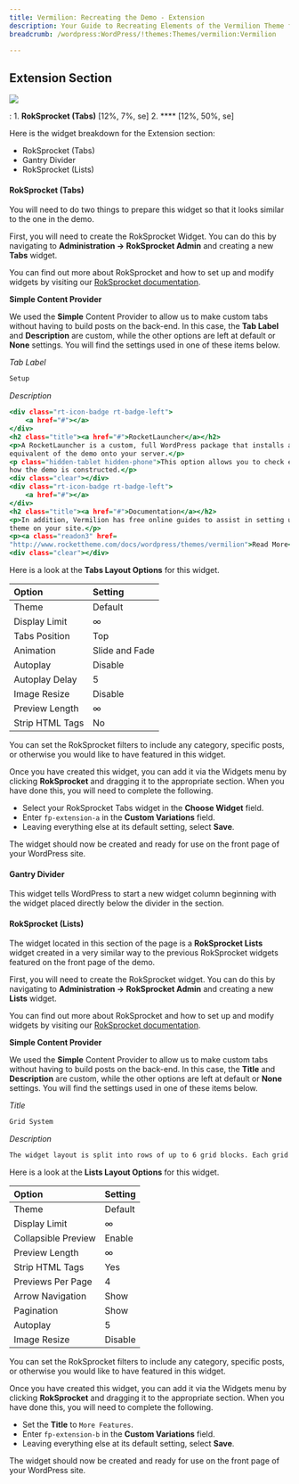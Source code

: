 ```yaml
---
title: Vermilion: Recreating the Demo - Extension
description: Your Guide to Recreating Elements of the Vermilion Theme for WordPress
breadcrumb: /wordpress:WordPress/!themes:Themes/vermilion:Vermilion

---
```


Extension Section
-----

![][demo]

:   1. **RokSprocket (Tabs)** [12%, 7%, se]
    2. **** [12%, 50%, se]

Here is the widget breakdown for the Extension section:

* RokSprocket (Tabs)
* Gantry Divider
* RokSprocket (Lists)

#### RokSprocket (Tabs)

You will need to do two things to prepare this widget so that it looks similar to the one in the demo.

First, you will need to create the RokSprocket Widget. You can do this by navigating to **Administration -> RokSprocket Admin** and creating a new **Tabs** widget.

You can find out more about RokSprocket and how to set up and modify widgets by visiting our [RokSprocket documentation][roksprocket].

**Simple Content Provider**

We used the **Simple** Content Provider to allow us to make custom tabs without having to build posts on the back-end. In this case, the **Tab Label** and **Description** are custom, while the other options are left at default or **None** settings. You will find the settings used in one of these items below.

*Tab Label*

~~~ .html
Setup
~~~

*Description*

~~~ .html
<div class="rt-icon-badge rt-badge-left">
    <a href="#"></a>
</div>
<h2 class="title"><a href="#">RocketLauncher</a></h2>
<p>A RocketLauncher is a custom, full WordPress package that installs a near
equivalent of the demo onto your server.</p>
<p class="hidden-tablet hidden-phone">This option allows you to check exactly
how the demo is constructed.</p>
<div class="clear"></div>
<div class="rt-icon-badge rt-badge-left">
    <a href="#"></a>
</div>
<h2 class="title"><a href="#">Documentation</a></h2>
<p>In addition, Vermilion has free online guides to assist in setting up the
theme on your site.</p>
<p><a class="readon3" href=
"http://www.rockettheme.com/docs/wordpress/themes/vermilion">Read More</a></p>
<div class="clear"></div>
~~~

Here is a look at the **Tabs Layout Options** for this widget.

| Option          | Setting        |
| :-------------- | :------------  |
| Theme           | Default        |
| Display Limit   | ∞              |
| Tabs Position   | Top            |
| Animation       | Slide and Fade |
| Autoplay        | Disable        |
| Autoplay Delay  | 5              |
| Image Resize    | Disable        |
| Preview Length  | ∞              |
| Strip HTML Tags | No             |

You can set the RokSprocket filters to include any category, specific posts, or otherwise you would like to have featured in this widget.

Once you have created this widget, you can add it via the Widgets menu by clicking **RokSprocket** and dragging it to the appropriate section. When you have done this, you will need to complete the following.

* Select your RokSprocket Tabs widget in the **Choose Widget** field.
* Enter `fp-extension-a` in the **Custom Variations** field.
* Leaving everything else at its default setting, select **Save**.

The widget should now be created and ready for use on the front page of your WordPress site.

#### Gantry Divider

This widget tells WordPress to start a new widget column beginning with the widget placed directly below the divider in the section.

#### RokSprocket (Lists)

The widget located in this section of the page is a **RokSprocket Lists** widget created in a very similar way to the previous RokSprocket widgets featured on the front page of the demo.

First, you will need to create the RokSprocket widget. You can do this by navigating to **Administration -> RokSprocket Admin** and creating a new **Lists** widget.

You can find out more about RokSprocket and how to set up and modify widgets by visiting our [RokSprocket documentation][roksprocket].

**Simple Content Provider**

We used the **Simple** Content Provider to allow us to make custom tabs without having to build posts on the back-end. In this case, the **Title** and **Description** are custom, while the other options are left at default or **None** settings. You will find the settings used in one of these items below.

*Title*

~~~ .html
Grid System
~~~

*Description*

~~~ .html
The widget layout is split into rows of up to 6 grid blocks. Each grid block has per override width controls.
~~~

Here is a look at the **Lists Layout Options** for this widget.

| Option              | Setting |
| :------------------ | :------ |
| Theme               | Default |
| Display Limit       | ∞       |
| Collapsible Preview | Enable  |
| Preview Length      | ∞       |
| Strip HTML Tags     | Yes     |
| Previews Per Page   | 4       |
| Arrow Navigation    | Show    |
| Pagination          | Show    |
| Autoplay            | 5       |
| Image Resize        | Disable |

You can set the RokSprocket filters to include any category, specific posts, or otherwise you would like to have featured in this widget.

Once you have created this widget, you can add it via the Widgets menu by clicking **RokSprocket** and dragging it to the appropriate section. When you have done this, you will need to complete the following.

* Set the **Title** to `More Features`.
* Enter `fp-extension-b` in the **Custom Variations** field.
* Leaving everything else at its default setting, select **Save**.

The widget should now be created and ready for use on the front page of your WordPress site.

[demo]: assets/demo_9.jpeg
[roksprocket]: ../../plugins/roksprocket/
